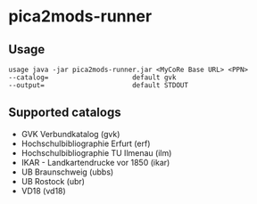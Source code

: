# pica2mods-runner

## Usage

    usage java -jar pica2mods-runner.jar <MyCoRe Base URL> <PPN> 
    --catalog=                     default gvk 
    --output=					   default STDOUT

## Supported catalogs
*   GVK Verbundkatalog (gvk)
*   Hochschulbibliographie Erfurt (erf)
*   Hochschulbibliographie TU Ilmenau (ilm)
*   IKAR - Landkartendrucke vor 1850 (ikar)
*   UB Braunschweig (ubbs)
*   UB Rostock (ubr)
*   VD18 (vd18)
